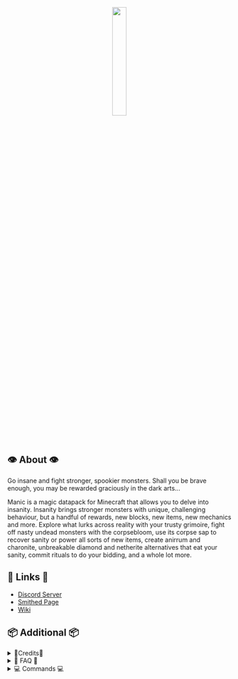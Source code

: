 <p align="center">
  <img width='25%' src="https://github.com/TheNuclearNexus/smithed/blob/master/public/sponsored_project.png?raw=true">
</p>

## 👁️ About 👁️

Go insane and fight stronger, spookier monsters. Shall you be brave enough, you may be rewarded graciously in the dark arts...

Manic is a magic datapack for Minecraft that allows you to delve into insanity. Insanity brings stronger monsters with unique, challenging behaviour, but a handful of rewards, new blocks, new items, new mechanics and more. Explore what lurks across reality with your trusty grimoire, fight off nasty undead monsters with the corpsebloom, use its corpse sap to recover sanity or power all sorts of new items, create anirrum and charonite, unbreakable diamond and netherite alternatives that eat your sanity, commit rituals to do your bidding, and a whole lot more.

## 🔗 Links 🔗
* [Discord Server](https://discord.gg/jsbRvexYqA)
* [Smithed Page](https://smithed.dev/packs/visi/manic)
* [Wiki](https://github.com/VisiVersa/Manic/wiki)

## 📦 Additional 📦

<details>
  <summary>
    📝Credits📝
  </summary>
  
  __User Credits:__<br/>
  VisiVersa - Main Programmer<br/>
  ElBones - Artist, Brainstorming<br/>
  CreeperMagnet_ - Miscellaneous Code<br/>
  the der discohund - [Shader Code](https://github.com/HalbFettKaese/)<br/>
  chlo - [Respite Music Disc](https://www.youtube.com/watch?v=G-pl_pN_okU)<br/>
  Dizzistitch - Miscellaneous Sounds<br/>
  
  __Libraries:__<br/>
  TheNuclearNexus & co. - [Various Smithed Libraries](https://smithed.dev/libraries)<br/>
  ShockMicro - [Emissive Textures](https://github.com/ShockMicro/VanillaDynamicEmissives)<br/>
  Godlander - [ObjMC](https://github.com/Godlander/objmc)<br/>
  Ancientkingg - [FancyPants](https://github.com/Ancientkingg/fancyPants)<br/>
  
  __Translations:__<br/>
  Chinese (zh_cn) - IceBear<br/>
  Russian (ru_ru) - VectorV, LolsShow<br/>
  Korean (ko_kr) - Daik<br/><br/>
  
</details>

<details>
  <summary>
    🙋 FAQ 🙋
  </summary>
  
  __Can I run Manic with other datapacks?__<br/>
  It depends, but if the datapack is on Smithed, then it likely can. You may have to merge the resource pack and/or datapack with Mito.<br/>
  ➼ [mito](https://mito.thenuclearnexus.live)<br/>
  
  __I am experiencing various rendering issues__<br/>
  OptiFine tends to cause issues with our datapacks. These may include flipped or invisible monsters, a sanity bar offset and more. We're not exactly sure why, as OptiFine is closed source. There's many better alternatives here.<br/>
  ➼ [on optifine](https://tinyurl.com/optifine-is-mid)<br/>
  
  __Why am I receiving items constantly?__<br/>
  This is an issue caused by mods or datapacks that unlock all recipe advancements, notably VanillaTweaks and Quark (though Quark's can be configured off). This is due to how datapacks handle custom recipes.<br/>
  
  __This feature is broken__<br/>
  Some server or plugin software may cause issues with our datapacks. This notoriously includes Paper, Spigot, Bukkit, Paper and Purpur. You can try to mess around with the config files, but it's recommended to use Vanilla or Fabric, and sometimes Forge with varying results.<br/><br/>

</details>

<details>
  <summary>
    💻 Commands 💻
  </summary>

  ➼ gamerules: /function manic:commands/gamerules<br/>
  ➼ spawning items: /loot give @s loot manic:items/...<br/>
  ➼ spawning mobs: /function manic:commands/summon/...<br/>

</details>

